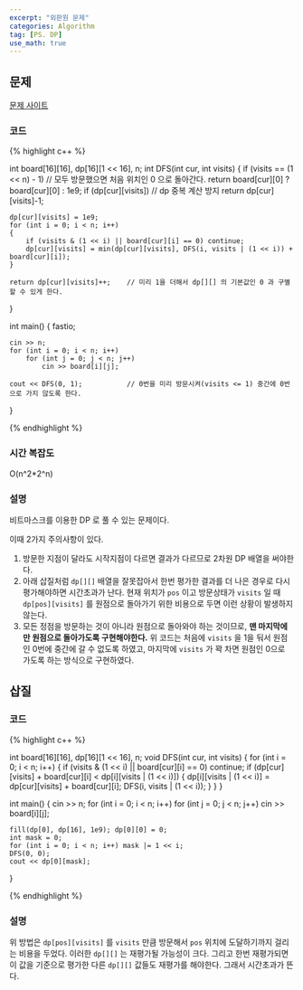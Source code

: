 ```yaml
---
excerpt: "외판원 문제"
categories: Algorithm
tag: [PS. DP]
use_math: true
---
```

## 문제

[문제 사이트](https://www.acmicpc.net/problem/2098)

### 코드

{% highlight c++ %}

int board[16][16], dp[16][1 << 16], n;
int DFS(int cur, int visits)
{
	if (visits == (1 << n) - 1)  // 모두 방문했으면 처음 위치인 0 으로 돌아간다.
        return board[cur][0] ? board[cur][0] : 1e9;
	if (dp[cur][visits])         // dp 중복 계산 방지
        return dp[cur][visits]-1;
    
	dp[cur][visits] = 1e9;
	for (int i = 0; i < n; i++)
	{
		if (visits & (1 << i) || board[cur][i] == 0) continue;
		dp[cur][visits] = min(dp[cur][visits], DFS(i, visits | (1 << i)) + board[cur][i]);
	}

	return dp[cur][visits]++;    // 미리 1을 더해서 dp[][] 의 기본값인 0 과 구별할 수 있게 한다.
}

int main()
{
	fastio;

	cin >> n;
	for (int i = 0; i < n; i++)
		for (int j = 0; j < n; j++)
			cin >> board[i][j];

	cout << DFS(0, 1);           // 0번을 미리 방문시켜(visits <= 1) 중간에 0번으로 가지 않도록 한다.
}

{% endhighlight %}

### 시간 복잡도

O(n^2*2^n)

### 설명

비트마스크를 이용한 DP 로 풀 수 있는 문제이다.

이때 2가지 주의사항이 있다.
1. 방문한 지점이 달라도 시작지점이 다르면 결과가 다르므로 2차원 DP 배열을 써야한다.
2. 아래 삽질처럼 ```dp[][]``` 배열을 잘못잡아서 한번 평가한 결과를 더 나은 경우로 다시 평가해야하면 시간초과가 난다. 현재 위치가  ```pos``` 이고 방문상태가 ```visits``` 일 때```dp[pos][visits]``` 를 원점으로 돌아가기 위한 비용으로 두면 이런 상황이 발생하지 않는다.
3. 모든 정점을 방문하는 것이 아니라 원점으로 돌아와야 하는 것이므로, __맨 마지막에만 원점으로 돌아가도록 구현해야한다.__ 위 코드는 처음에 ```visits``` 을 1을 둬서 원점인 0번에 중간에 갈 수 없도록 하였고, 마지막에 ```visits``` 가 꽉 차면 원점인 0으로 가도록 하는 방식으로 구현하였다.


## 삽질

### 코드

{% highlight c++ %}

int board[16][16], dp[16][1 << 16], n;
void DFS(int cur, int visits)
{
	for (int i = 0; i < n; i++)
	{
		if (visits & (1 << i) || board[cur][i] == 0) continue;
		if (dp[cur][visits] + board[cur][i] < dp[i][visits | (1 << i)])
		{
			dp[i][visits | (1 << i)] = dp[cur][visits] + board[cur][i];
			DFS(i, visits | (1 << i));
		}
	}
}

int main()
{
	cin >> n;
	for (int i = 0; i < n; i++)
		for (int j = 0; j < n; j++)
			cin >> board[i][j];

	fill(dp[0], dp[16], 1e9); dp[0][0] = 0;
	int mask = 0;
	for (int i = 0; i < n; i++) mask |= 1 << i;
	DFS(0, 0);
	cout << dp[0][mask];
}

{% endhighlight %}

### 설명

위 방법은 ```dp[pos][visits]``` 를 ```visits``` 만큼 방문해서 ```pos``` 위치에 도달하기까지 걸리는 비용을 두었다. 이러한 ```dp[][]``` 는 재평가될 가능성이 크다. 그리고 한번 재평가되면 이 값을 기준으로 평가한 다른 ```dp[][]``` 값들도 재평가를 해야한다. 그래서 시간초과가 뜬다.   